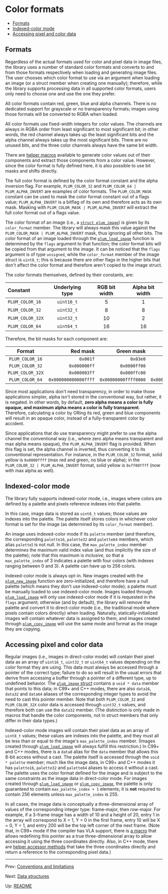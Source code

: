 # Color formats

- [Formats](#formats)
- [Indexed-color mode](#indexed-color-mode)
- [Accessing pixel and color data](#accessing-pixel-and-color-data)

## Formats

Regardless of the actual formats used for color and pixel data in image files, the library uses a number of standard
color formats and converts to and from those formats respectively when loading and generating image files.
The user chooses which color format to use via an argument when loading an image (or a struct member when creating one
manually); therefore, while the library supports processing data in all supported color formats, users only need to
choose one and use the one they prefer.

All color formats contain red, green, blue and alpha channels.
There is no dedicated support for grayscale or no transparency formats; images using those formats will be converted
to RGBA when loaded.

All color formats use fixed-width integers for color values.
The channels are always in RGBA order from least significant to most significant bit; in other words, the red channel
always takes up the least significant bits and the alpha channel always takes up the most significant bits.
There are no unused bits, and the three color channels always have the same bit width.

There are [helper macros][macros] available to generate color values out of their components and extract those
components from a color value.
However, since the color format is fully defined here, it is also possible to use bit masks and shifts directly.

The full color format is defined by the color format constant and the alpha inversion flag.
For example, `PLUM_COLOR_32` and `PLUM_COLOR_64 | PLUM_ALPHA_INVERT` are examples of color formats.
The `PLUM_COLOR_MASK` constant can be used to mask the color format constant out of a flags value; `PLUM_ALPHA_INVERT`
is a bitflag of its own and therefore acts as its own mask. Masking with `PLUM_COLOR_MASK | PLUM_ALPHA_INVERT` will
extract the full color format out of a flags value.

The color format of an image (i.e., a [`struct plum_image`][image]) is given by its `color_format` member.
The library will always mask this value against the `PLUM_COLOR_MASK | PLUM_ALPHA_INVERT` mask, thus ignoring all
other bits.
The color format of an image loaded through the [`plum_load_image`][load] function is determined by the `flags`
argument to that function; the color format bits will be copied from that argument to the image.
It can be noticed that the `flags` argument is of type `unsigned`, while the `color_format` member of the image struct
is `uint8_t`; this is because there are other flags in the higher bits that don't affect the color format and
therefore aren't copied to the image struct.

The color formats themselves, defined by their constants, are:

|    Constant    |Underlying type|RGB bit width|Alpha bit width|
|:---------------|:-------------:|:-----------:|:-------------:|
|`PLUM_COLOR_16` |  `uint16_t`   |      5      |       1       |
|`PLUM_COLOR_32` |  `uint32_t`   |      8      |       8       |
|`PLUM_COLOR_32X`|  `uint32_t`   |     10      |       2       |
|`PLUM_COLOR_64` |  `uint64_t`   |     16      |      16       |

Therefore, the bit masks for each component are:

|     Format     |      Red mask      |     Green mask     |      Blue mask     |     Alpha mask     |
|:--------------:|-------------------:|-------------------:|-------------------:|-------------------:|
|`PLUM_COLOR_16` |            `0x001f`|            `0x03e0`|            `0x7c00`|            `0x8000`|
|`PLUM_COLOR_32` |        `0x000000ff`|        `0x0000ff00`|        `0x00ff0000`|        `0xff000000`|
|`PLUM_COLOR_32X`|        `0x000003ff`|        `0x000ffc00`|        `0x3ff00000`|        `0xc0000000`|
|`PLUM_COLOR_64` |`0x000000000000ffff`|`0x00000000ffff0000`|`0x0000ffff00000000`|`0xffff000000000000`|

Since most applications don't need transparency, in order to make those applications simpler, alpha isn't stored in
the conventional way, but rather, it is negated.
In other words, by default, **zero alpha means a color is fully opaque, and maximum alpha means a color is fully
transparent**.
Therefore, calculating a color by ORing its red, green and blue components will result in an opaque color, instead of
a fully-transparent color by accident.

Since applications that do use transparency might prefer to use the alpha channel the conventional way (i.e., where
zero alpha means transparent and max alpha means opaque), the `PLUM_ALPHA_INVERT` flag is provided.
When this flag is set, the alpha channel is inverted, thus converting it to its conventional representation.
For instance, in the `PLUM_COLOR_32` format, solid yellow is `0x0000ffff` (max red and green, no blue or alpha); in
the `PLUM_COLOR_32 | PLUM_ALPHA_INVERT` format, solid yellow is `0xff00ffff` (now with max alpha as well).

## Indexed-color mode

The library fully supports indexed-color mode, i.e., images where colors are defined by a palette and pixels reference
indexes into that palette.

In this case, image data is stored as `uint8_t` values; those values are indexes into the palette.
The palette itself stores colors in whichever color format is set for the image (as determined by its `color_format`
member).

An image uses indexed-color mode if its `palette` member (and therefore, the corresponding `palette16`, `palette32`
and `palette64` members, which alias `palette`) is not null.
In this case, the `max_palette_index` member determines the maximum valid index value (and thus implicitly the size of
the palette); note that this maximum is _inclusive_, so that a `max_palette_index` of 3 indicates a palette with four
colors (with indexes ranging between 0 and 3).
A palette can have up to 256 colors.

Indexed-color mode is always opt-in.
New images created with the [`plum_new_image`][new] function are zero-initialized, and therefore have a null palette
(which means they don't use indexed-color mode); a palette must be manually loaded to use indexed-color mode.
Images loaded through [`plum_load_image`][load] will only use indexed-color mode if it is requested in the `flags`
argument; otherwise (and by default), the library will remove the palette and convert it to direct-color mode (i.e.,
the traditional mode where pixels contain colors directly) when loading.
Naturally, statically-initialized images will contain whatever data is assigned to them, and images created through
[`plum_copy_image`][copy] will use the same mode and format as the image they are copying.

## Accessing pixel and color data

Regular images (i.e., images in direct-color mode) will contain their pixel data as an array of `uint16_t`, `uint32_t`
or `uint64_t` values depending on the color format they are using.
This data must always be accessed through a pointer of the correct type; failure to do so will result in the usual
errors that derive from accessing a buffer through a pointer of a different type, up to undefined behavior.
The [`plum_image` struct][image] contains a `void * data` member that points to this data; in C99+ and C++ modes,
there are also `data16`, `data32` and `data64` aliases of the corresponding integer types to avoid the need to cast
this pointer member.
Note that both `PLUM_COLOR_32` and `PLUM_COLOR_32X` color data is accessed through `uint32_t` values, and therefore
both can use the `data32` member.
(The distinction is only made in macros that handle the color components, not in struct members that only differ in
their data types.)

Indexed-color mode images will contain their pixel data as an array of `uint8_t` values; these values are indexes
into the palette, and they must all be less than or equal to the image's `max_palette_index` member.
(Images created through [`plum_load_image`][load] will always fulfill this restriction.)
In C99+ and C++ modes, there is a `data8` alias for the `data` member that allows this 8-bit access without a cast.
The palette itself is accessed through the `void * palette` member; much like the image data, in C99+ and C++ modes it
has `palette16`, `palette32` and `palette64` aliases to access it without a cast.
The palette uses the color format defined for the image and is subject to the same constraints as the image data in
direct-color mode.
For images created through [`plum_load_image`][load] or [`plum_copy_image`][copy], the palette is only guaranteed to
contain `max_palette_index + 1` elements; it is **not** required to contain 256 elements unless `max_palette_index` is
255.

In all cases, the image data is conceptually a three-dimensional array of values of the corresponding integer type:
frame-major, then row-major.
For example, if a 3-frame image has a width of 10 and a height of 20, entry 1 in the array will correspond to X = 1,
Y = 0 in the first frame, entry 10 will be X = 0, Y = 1, and entry 200 will be the top left corner of the next frame.
(Note that, in C99+ mode if the compiler has VLA support, there is [a macro][vla] that allows redefining this pointer
as a true three-dimensional array to allow accessing it using the three coordinates directly.
Also, in C++ mode, there are [helper accessor methods][methods] that take the three coordinates directly and return a
reference to the corresponding pixel data.)

* * *

Prev: [Conventions and limitations](conventions.md)

Next: [Data structures](structs.md)

Up: [README](README.md)

[copy]: functions.md#plum_copy_image
[image]: structs.md#plum_image
[load]: #
[macros]: #
[methods]: #
[new]: functions#plum_new_image
[vla]: #
